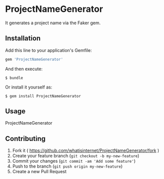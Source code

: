 # ProjectNameGenerator

It generates a project name via the Faker gem.

## Installation

Add this line to your application's Gemfile:

```ruby
gem 'ProjectNameGenerator'
```

And then execute:

    $ bundle

Or install it yourself as:

    $ gem install ProjectNameGenerator

## Usage

ProjectNameGenerator

## Contributing

1. Fork it ( https://github.com/whatisinternet/ProjectNameGenerator/fork )
2. Create your feature branch (`git checkout -b my-new-feature`)
3. Commit your changes (`git commit -am 'Add some feature'`)
4. Push to the branch (`git push origin my-new-feature`)
5. Create a new Pull Request
